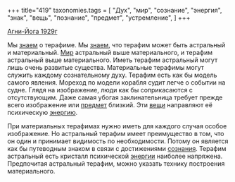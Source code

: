 +++
title="419"
taxonomies.tags = [
 "Дух",
 "мир",
 "сознание",
 "энергия",
 "знак",
 "вещь",
 "познание",
 "предмет",
 "устремление",
]
+++

[Агни-Йога 1929г](/agni/1929)

Мы [знаем](/tags/познание) о терафиме. Мы [знаем](/tags/познание), что терафим может быть астральный и материальный. [Мир](/tags/мир) астральный выше материального, и терафим астральный выше материального. Иметь терафим астральный могут лишь очень развитые существа. Материальные терафимы могут служить каждому сознательному духу. Терафим есть как бы модель самого явления. Мореход по модели корабля судит легче о событии на судне. Глядя на изображение, люди как бы соприкасаются с отсутствующим. Даже самая убогая заклинательница требует прежде всего изображение или [предмет](/tags/предмет) близкий. Эти [вещи](/tags/вещь) направляют её психическую [энергию](/tags/знак).   

При материальных терафимах нужно иметь для каждого случая особое изображение. Но астральный терафим имеет преимущество в том, что он один и принимает видимость по необходимости. Потому он является как бы путеводным знаком в связи с достижениями [сознания](/tags/сознание). Терафим астральный есть кристалл психической [энергии](/tags/энергия) наиболее напряжена. Предпочитая астральный терафим, можно указать технику построения материального.